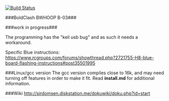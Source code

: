 [![Build Status](https://travis-ci.org/silver13/H8mini_blue_board.svg?branch=master)](https://travis-ci.org/silver13/H8mini_blue_board)

###BoldClash BWHOOP B-03###

###work in progress###

The programming has the "keil usb bug" and as such it needs a workaround.

Specific Blue instructions:
https://www.rcgroups.com/forums/showthread.php?2721755-H8-blue-board-flashing-instructions#post35501995


###Linux/gcc version
The gcc version compiles close to 16k, and may need turning off features in order to make it fit. Read __install.md__ for additional information.

###Wiki
http://sirdomsen.diskstation.me/dokuwiki/doku.php?id=start

